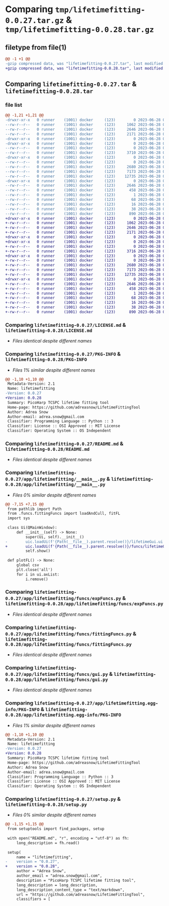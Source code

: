 # Comparing `tmp/lifetimefitting-0.0.27.tar.gz` & `tmp/lifetimefitting-0.0.28.tar.gz`

## filetype from file(1)

```diff
@@ -1 +1 @@
-gzip compressed data, was "lifetimefitting-0.0.27.tar", last modified: Wed Jun 28 03:15:22 2023, max compression
+gzip compressed data, was "lifetimefitting-0.0.28.tar", last modified: Wed Jun 28 03:19:56 2023, max compression
```

## Comparing `lifetimefitting-0.0.27.tar` & `lifetimefitting-0.0.28.tar`

### file list

```diff
@@ -1,21 +1,21 @@
-drwxr-xr-x   0 runner    (1001) docker     (123)        0 2023-06-28 03:15:22.542027 lifetimefitting-0.0.27/
--rw-r--r--   0 runner    (1001) docker     (123)     1062 2023-06-28 03:15:12.000000 lifetimefitting-0.0.27/LICENSE.md
--rw-r--r--   0 runner    (1001) docker     (123)     2646 2023-06-28 03:15:22.542027 lifetimefitting-0.0.27/PKG-INFO
--rw-r--r--   0 runner    (1001) docker     (123)     2171 2023-06-28 03:15:12.000000 lifetimefitting-0.0.27/README.md
-drwxr-xr-x   0 runner    (1001) docker     (123)        0 2023-06-28 03:15:22.542027 lifetimefitting-0.0.27/app/
-drwxr-xr-x   0 runner    (1001) docker     (123)        0 2023-06-28 03:15:22.542027 lifetimefitting-0.0.27/app/lifetimefitting/
--rw-r--r--   0 runner    (1001) docker     (123)        0 2023-06-28 03:15:12.000000 lifetimefitting-0.0.27/app/lifetimefitting/__init__.py
--rw-r--r--   0 runner    (1001) docker     (123)     3710 2023-06-28 03:15:12.000000 lifetimefitting-0.0.27/app/lifetimefitting/__main__.py
-drwxr-xr-x   0 runner    (1001) docker     (123)        0 2023-06-28 03:15:22.542027 lifetimefitting-0.0.27/app/lifetimefitting/funcs/
--rw-r--r--   0 runner    (1001) docker     (123)        0 2023-06-28 03:15:12.000000 lifetimefitting-0.0.27/app/lifetimefitting/funcs/__init__.py
--rw-r--r--   0 runner    (1001) docker     (123)     2680 2023-06-28 03:15:12.000000 lifetimefitting-0.0.27/app/lifetimefitting/funcs/expFuncs.py
--rw-r--r--   0 runner    (1001) docker     (123)     7173 2023-06-28 03:15:12.000000 lifetimefitting-0.0.27/app/lifetimefitting/funcs/fittingFuncs.py
--rw-r--r--   0 runner    (1001) docker     (123)    12735 2023-06-28 03:15:12.000000 lifetimefitting-0.0.27/app/lifetimefitting/funcs/gui.py
-drwxr-xr-x   0 runner    (1001) docker     (123)        0 2023-06-28 03:15:22.542027 lifetimefitting-0.0.27/app/lifetimefitting.egg-info/
--rw-r--r--   0 runner    (1001) docker     (123)     2646 2023-06-28 03:15:22.000000 lifetimefitting-0.0.27/app/lifetimefitting.egg-info/PKG-INFO
--rw-r--r--   0 runner    (1001) docker     (123)      458 2023-06-28 03:15:22.000000 lifetimefitting-0.0.27/app/lifetimefitting.egg-info/SOURCES.txt
--rw-r--r--   0 runner    (1001) docker     (123)        1 2023-06-28 03:15:22.000000 lifetimefitting-0.0.27/app/lifetimefitting.egg-info/dependency_links.txt
--rw-r--r--   0 runner    (1001) docker     (123)       68 2023-06-28 03:15:22.000000 lifetimefitting-0.0.27/app/lifetimefitting.egg-info/requires.txt
--rw-r--r--   0 runner    (1001) docker     (123)       16 2023-06-28 03:15:22.000000 lifetimefitting-0.0.27/app/lifetimefitting.egg-info/top_level.txt
--rw-r--r--   0 runner    (1001) docker     (123)       38 2023-06-28 03:15:22.542027 lifetimefitting-0.0.27/setup.cfg
--rw-r--r--   0 runner    (1001) docker     (123)      890 2023-06-28 03:15:12.000000 lifetimefitting-0.0.27/setup.py
+drwxr-xr-x   0 runner    (1001) docker     (123)        0 2023-06-28 03:19:56.812430 lifetimefitting-0.0.28/
+-rw-r--r--   0 runner    (1001) docker     (123)     1062 2023-06-28 03:19:45.000000 lifetimefitting-0.0.28/LICENSE.md
+-rw-r--r--   0 runner    (1001) docker     (123)     2646 2023-06-28 03:19:56.812430 lifetimefitting-0.0.28/PKG-INFO
+-rw-r--r--   0 runner    (1001) docker     (123)     2171 2023-06-28 03:19:45.000000 lifetimefitting-0.0.28/README.md
+drwxr-xr-x   0 runner    (1001) docker     (123)        0 2023-06-28 03:19:56.812430 lifetimefitting-0.0.28/app/
+drwxr-xr-x   0 runner    (1001) docker     (123)        0 2023-06-28 03:19:56.812430 lifetimefitting-0.0.28/app/lifetimefitting/
+-rw-r--r--   0 runner    (1001) docker     (123)        0 2023-06-28 03:19:45.000000 lifetimefitting-0.0.28/app/lifetimefitting/__init__.py
+-rw-r--r--   0 runner    (1001) docker     (123)     3716 2023-06-28 03:19:45.000000 lifetimefitting-0.0.28/app/lifetimefitting/__main__.py
+drwxr-xr-x   0 runner    (1001) docker     (123)        0 2023-06-28 03:19:56.812430 lifetimefitting-0.0.28/app/lifetimefitting/funcs/
+-rw-r--r--   0 runner    (1001) docker     (123)        0 2023-06-28 03:19:45.000000 lifetimefitting-0.0.28/app/lifetimefitting/funcs/__init__.py
+-rw-r--r--   0 runner    (1001) docker     (123)     2680 2023-06-28 03:19:45.000000 lifetimefitting-0.0.28/app/lifetimefitting/funcs/expFuncs.py
+-rw-r--r--   0 runner    (1001) docker     (123)     7173 2023-06-28 03:19:45.000000 lifetimefitting-0.0.28/app/lifetimefitting/funcs/fittingFuncs.py
+-rw-r--r--   0 runner    (1001) docker     (123)    12735 2023-06-28 03:19:45.000000 lifetimefitting-0.0.28/app/lifetimefitting/funcs/gui.py
+drwxr-xr-x   0 runner    (1001) docker     (123)        0 2023-06-28 03:19:56.812430 lifetimefitting-0.0.28/app/lifetimefitting.egg-info/
+-rw-r--r--   0 runner    (1001) docker     (123)     2646 2023-06-28 03:19:56.000000 lifetimefitting-0.0.28/app/lifetimefitting.egg-info/PKG-INFO
+-rw-r--r--   0 runner    (1001) docker     (123)      458 2023-06-28 03:19:56.000000 lifetimefitting-0.0.28/app/lifetimefitting.egg-info/SOURCES.txt
+-rw-r--r--   0 runner    (1001) docker     (123)        1 2023-06-28 03:19:56.000000 lifetimefitting-0.0.28/app/lifetimefitting.egg-info/dependency_links.txt
+-rw-r--r--   0 runner    (1001) docker     (123)       68 2023-06-28 03:19:56.000000 lifetimefitting-0.0.28/app/lifetimefitting.egg-info/requires.txt
+-rw-r--r--   0 runner    (1001) docker     (123)       16 2023-06-28 03:19:56.000000 lifetimefitting-0.0.28/app/lifetimefitting.egg-info/top_level.txt
+-rw-r--r--   0 runner    (1001) docker     (123)       38 2023-06-28 03:19:56.812430 lifetimefitting-0.0.28/setup.cfg
+-rw-r--r--   0 runner    (1001) docker     (123)      890 2023-06-28 03:19:45.000000 lifetimefitting-0.0.28/setup.py
```

### Comparing `lifetimefitting-0.0.27/LICENSE.md` & `lifetimefitting-0.0.28/LICENSE.md`

 * *Files identical despite different names*

### Comparing `lifetimefitting-0.0.27/PKG-INFO` & `lifetimefitting-0.0.28/PKG-INFO`

 * *Files 1% similar despite different names*

```diff
@@ -1,10 +1,10 @@
 Metadata-Version: 2.1
 Name: lifetimefitting
-Version: 0.0.27
+Version: 0.0.28
 Summary: PicoHarp TCSPC lifetime fitting tool
 Home-page: https://github.com/adreasnow/LifetimeFittingTool
 Author: Adrea Snow
 Author-email: adrea.snow@gmail.com
 Classifier: Programming Language :: Python :: 3
 Classifier: License :: OSI Approved :: MIT License
 Classifier: Operating System :: OS Independent
```

### Comparing `lifetimefitting-0.0.27/README.md` & `lifetimefitting-0.0.28/README.md`

 * *Files identical despite different names*

### Comparing `lifetimefitting-0.0.27/app/lifetimefitting/__main__.py` & `lifetimefitting-0.0.28/app/lifetimefitting/__main__.py`

 * *Files 0% similar despite different names*

```diff
@@ -7,15 +7,15 @@
 from pathlib import Path
 from .funcs.fittingFuncs import loadAndCull, fitFL
 import sys
 
 class Ui(QMainWindow):
     def __init__(self) -> None:
         super(Ui, self).__init__()
-        uic.loadUi(f'{Path(__file__).parent.resolve()}/lifetimeGui.ui', self)
+        uic.loadUi(f'{Path(__file__).parent.resolve()}/funcs/lifetimeGui.ui', self)
         self.show()
 
 def plotFL() -> None:
     global csv
     plt.close('all')
     for i in ui.axList:
         i.remove()
```

### Comparing `lifetimefitting-0.0.27/app/lifetimefitting/funcs/expFuncs.py` & `lifetimefitting-0.0.28/app/lifetimefitting/funcs/expFuncs.py`

 * *Files identical despite different names*

### Comparing `lifetimefitting-0.0.27/app/lifetimefitting/funcs/fittingFuncs.py` & `lifetimefitting-0.0.28/app/lifetimefitting/funcs/fittingFuncs.py`

 * *Files identical despite different names*

### Comparing `lifetimefitting-0.0.27/app/lifetimefitting/funcs/gui.py` & `lifetimefitting-0.0.28/app/lifetimefitting/funcs/gui.py`

 * *Files identical despite different names*

### Comparing `lifetimefitting-0.0.27/app/lifetimefitting.egg-info/PKG-INFO` & `lifetimefitting-0.0.28/app/lifetimefitting.egg-info/PKG-INFO`

 * *Files 1% similar despite different names*

```diff
@@ -1,10 +1,10 @@
 Metadata-Version: 2.1
 Name: lifetimefitting
-Version: 0.0.27
+Version: 0.0.28
 Summary: PicoHarp TCSPC lifetime fitting tool
 Home-page: https://github.com/adreasnow/LifetimeFittingTool
 Author: Adrea Snow
 Author-email: adrea.snow@gmail.com
 Classifier: Programming Language :: Python :: 3
 Classifier: License :: OSI Approved :: MIT License
 Classifier: Operating System :: OS Independent
```

### Comparing `lifetimefitting-0.0.27/setup.py` & `lifetimefitting-0.0.28/setup.py`

 * *Files 0% similar despite different names*

```diff
@@ -1,15 +1,15 @@
 from setuptools import find_packages, setup
 
 with open("README.md", "r", encoding = "utf-8") as fh:
     long_description = fh.read()
 
 setup(
     name = "lifetimefitting",
-    version = "0.0.27",
+    version = "0.0.28",
     author = "Adrea Snow",
     author_email = "adrea.snow@gmail.com",
     description = "PicoHarp TCSPC lifetime fitting tool",
     long_description = long_description,
     long_description_content_type = "text/markdown",
     url = "https://github.com/adreasnow/LifetimeFittingTool",
     classifiers = [
```

